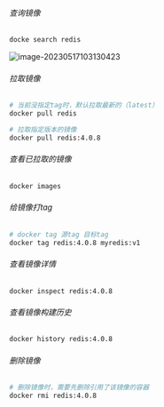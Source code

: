 ###### 查询镜像

```bash
docke search redis
```

![image-20230517103130423](https://minio.lyqzhpt.com/typora/94810410627600.png)

###### 拉取镜像

```bash
# 当前没指定tag时，默认拉取最新的（latest）
docker pull redis

# 拉取指定版本的镜像
docker pull redis:4.0.8
```

###### 查看已拉取的镜像

```bash
docker images
```

###### 给镜像打tag

```bash
# docker tag 源tag 目标tag
docker tag redis:4.0.8 myredis:v1
```

###### 查看镜像详情

```
docker inspect redis:4.0.8
```

###### 查看镜像构建历史

```bash
docker history redis:4.0.8
```

###### 删除镜像

```bash
# 删除镜像时，需要先删除引用了该镜像的容器
docker rmi redis:4.0.8
```

